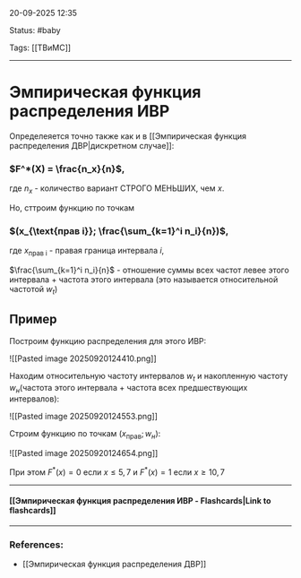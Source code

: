 
20-09-2025 12:35

Status: #baby 

Tags: [[ТВиМС]]

---
# Эмпирическая функция распределения ИВР

Определеяется точно также как и в [[Эмпирическая функция распределения ДВР|дискретном случае]]:

### $F^*(X) = \frac{n_x}{n}$,

где $n_x$ - количество вариант СТРОГО МЕНЬШИХ, чем $x$.

Но, сттроим функцию по точкам
### $(x_{\text{прав i}}; \frac{\sum_{k=1}^i n_i}{n})$,

где $x_{\text{прав i}}$ - правая граница интервала $i$,

$\frac{\sum_{k=1}^i n_i}{n}$ - отношение суммы всех частот левее этого интервала + частота этого интервала (это называется относительной частотой $w_t$) 


## Пример

Построим функцию распределения для этого ИВР:

![[Pasted image 20250920124410.png]]

Находим относительную частоту интервалов $w_t$ и накопленную частоту $w_н$(частота этого интервала + частота всех предшествующих интервалов):

![[Pasted image 20250920124553.png]]

Строим функцию по точкам $(x_{\text{прав}}; w_н)$:

![[Pasted image 20250920124654.png]]

При этом $F^*(x) = 0$ если $x \le 5,7$ и $F^*(x) = 1$ если $x \ge 10,7$

----
#### [[Эмпирическая функция распределения ИВР - Flashcards|Link to flashcards]]



---
### References:

- [[Эмпирическая функция распределения ДВР]]